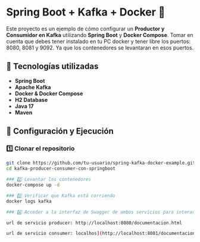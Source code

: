 # Spring Boot + Kafka + Docker 🐳

Este proyecto es un ejemplo de cómo configurar un **Productor y Consumidor en Kafka** utilizando **Spring Boot** y **Docker Compose**.
Tomar en cuenta que debes tener instalado en tu PC docker y tener libre los puertos: 8080, 8081 y 9092. Ya que los contenedores se levantaran en esos puertos.

## 🚀 Tecnologías utilizadas
- **Spring Boot**
- **Apache Kafka**
- **Docker & Docker Compose**
- **H2 Database**
- **Java 17**
- **Maven**

## 📌 Configuración y Ejecución

### 1️⃣ Clonar el repositorio
```sh
git clone https://github.com/tu-usuario/spring-kafka-docker-example.git
cd kafka-producer-consumer-con-springboot

### 2️⃣ Levantar los contenedores
docker-compose up -d

### 3️⃣ Verificar que Kafka está corriendo
docker logs kafka

### 4️⃣ Acceder a la interfaz de Swagger de ambos servicios para interactuar

url de servicio producer: http://localhost:8080/documentacion.html

url de servicio consumer: localhos](http://localhost:8081/documentacion.html

